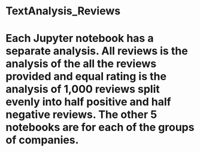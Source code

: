 # TextAnalysis_Reviews
#
# Each Jupyter notebook has a separate analysis. All reviews is the analysis of the all the reviews provided and equal rating is the analysis of 1,000 reviews split evenly into half positive and half negative reviews. The other 5 notebooks are for each of the groups of companies. 
